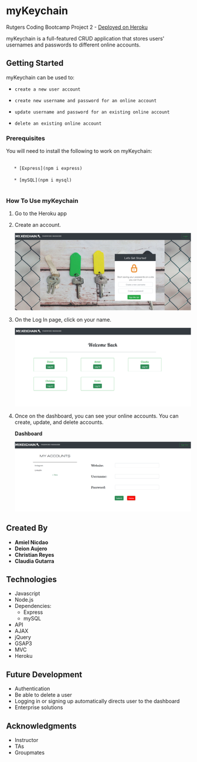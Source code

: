 # myKeychain

Rutgers Coding Bootcamp Project 2 - [Deployed on Heroku](https://mighty-caverns-35804.herokuapp.com/)

myKeychain is a full-featured CRUD application that stores users' usernames and passwords to different online accounts. 

## Getting Started

myKeychain can be used to:

  * `create a new user account`

  * `create new username and password for an online account`

  * `update username and password for an existing online account`

  * `delete an existing online account`

### Prerequisites

You will need to install the following to work on myKeychain:

```

   * [Express](npm i express)

   * [mySQL](npm i mysql)
   
```

### How To Use myKeychain

1. Go to the Heroku app
2. Create an account.

    ![New Account](public/images/newAccount.PNG)

3. On the Log In page, click on your name.

    ![Log In](public/images/login.PNG)

4. Once on the dashboard, you can see your online accounts. You can create, update, and delete accounts.

    **Dashboard**

    ![Dashboard](public/images/dash.PNG)

## Created By

* **Amiel Nicdao** 
* **Deion Aujero**
* **Christian Reyes**
* **Claudia Gutarra**

## Technologies

* Javascript
* Node.js
* Dependencies:
    * Express
    * mySQL
* API
* AJAX
* jQuery
* GSAP3
* MVC
* Heroku

## Future Development

* Authentication
* Be able to delete a user
* Logging in or signing up automatically directs user to the dashboard
* Enterprise solutions

## Acknowledgments

* Instructor
* TAs
* Groupmates
